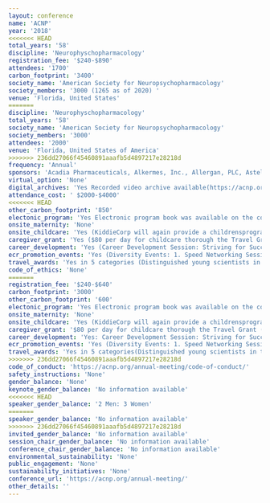 ```yaml
---
layout: conference 
name: 'ACNP'
year: '2018'
<<<<<<< HEAD
total_years: '58'
discipline: 'Neurophyschopharmacology'
registration_fee: '$240-$890'
attendees: '1700'
carbon_footprint: '3400'
society_name: 'American Society for Neuropsychopharmacology'
society_members: '3000 (1265 as of 2020) '
venue: 'Florida, United States'
=======
discipline: 'Neurophyschopharmacology'
total_years: '58'
society_name: 'American Society for Neuropsychopharmacology'
society_members: '3000'
attendees: '2000'
venue: 'Florida, United States of America'
>>>>>>> 236dd27066f45460891aaafb5d4897217e28218d
frequency: 'Annual'
sponsors: 'Acadia Pharmaceuticals, Alkermes, Inc., Allergan, PLC, Astellas Pharma, Avanir Pharmaceuticals, Boehringer Ingelheim Pharma, Eisai, Inc., H. Lundbeck A/S, Denmark, Hoffmann-LaRoche, Inc., Intra-Cellular Therapies, Inc., Janssen Pharmaceuticals, Inc., Mitsubishi Tanabe Pharma, Development America, Inc., Navitor Pharmaceuticals, Inc., Neurocrine Biosciences, Inc., Otsuka Pharmaceutical Development and Commercialization, Inc., Sage Therapeutics, Inc., Sunovion Pharmaceuticals, Inc., Takeda Pharmaceuticals'
virtual_option: 'None'
digital_archives: 'Yes Recorded video archive available(https://acnp.org/digital-library/annual-meeting-videos/), ACNP has a digital library with many other digital resources as well(https://acnp.org/digital-library/), E-posters were available on conference website (past meetings).'
attendance_cost: ' $2000-$4000'
<<<<<<< HEAD
other_carbon_footprint: '850'
electonic_program: 'Yes Electronic program book was available on the conference website.'
onsite_maternity: 'None'
onsite_childcare: 'Yes (KiddieCorp will again provide a childrensprogram. KiddieCorp is in its 33rd year of providing high-quality childrens programs andyouth services for meetings and special events. They take watching your children veryseriously. KiddieCorp has enjoyed long-time partnerships with the American Academy ofPediatrics, which has helped establish KiddieCorp as a premier provider of eventchildrens program services. This is the 8th year the ACNP has partnered withKiddieCorp to provide a childcare option for attendees.  Their goal is to provide your children with a program they want to attend while providingyou with that critical "peace of mind" feeling so you can attend your meeting activities.The childrens program is for children ages 6 months through 12 years old.)'
caregiver_grant: 'Yes ($80 per day for childcare thorough the Travel Grant (For select distinguished ECRs))'
career_development: 'Yes (Career Development Session: Striving for Success as Faculty in Academia.)'
ecr_promotion_events: 'Yes (Diversity Events: 1. Speed Networking Session, sponsored by the Membership Advisory Task Force (Open to all registered attendees). 2. Under-Represented Minority Women’s Networking Session (Open to all registered URM attendees) 3. ACNP Under-Represented Minority Networking Reception (Open to all registered URM scientific attendees) 4. Women’s Luncheon 5. Networking Reception, sponsored by the Women’s Task Force)'
travel_awards: 'Yes in 5 categories (Distinguished young scientists in the field of neuropsychopharmacology, AWARD BENEFITS: Annual Meeting registration for award recipient and accompanying other, Up to five nights lodging and roundtrip coach airfare to attend the annual meeting, Ground transportation stipend of $100, A daily stipend of $50 for meals up to six days, Childcare stipend of $80 per day, per child, Opportunity to present a poster abstract, An ACNP member mentor for the annual meeting, An automatic invitation to attend four (4) additional annual meetings with reduced registration fee, and the opportunity to present a poster abstract at each meeting, ELIGIBILITY: Any scientist worldwide is eligible to apply for a travel award. All candidates must be eligible in one of the three applicant tiers AND meet training/post training limits as described below.  Candidates from underrepresented populations in science and medicine are highly encouraged to apply. Previous Travel Awardees are not eligible to apply. APPLICANT TIERS: Junior Level applicants are defined as those individuals who are below Assistant Professor or equivalent level if in a non-academic institution, i.e., trainees including psychiatric residents, Pharm.D. residents, interns, and post-doctoral fellows. These applicants may be no more than 5 years past final training (postdoctoral fellowship or residency). Post training for M.D.’s will be counted from the final year of their residency or fellowship. Post training for Pharm.D.’s will be counted from completion of Pharm.D. or residency if completed.  Post training for Ph.D.’s will be counted from the last year of postdoctoral fellowship. Senior Level applicants are defined as those individuals who are at the Assistant Professor level or its equivalent, but not an R01 awardee.  Applicants may be no more than 5 years past their final training (postdoctoral fellowship or residency). Any person who is an Associate Professor or has already obtained an R01, is considered too senior to apply for a travel award. Post training for M.D.’s will be counted from the final year of their residency or fellowship. Post training for Pharm.D.’s will be counted from completion of Pharm.D. or residency if completed.  Post training for Ph.D.’s will be counted from the last year of postdoctoral fellowship. TYPES OF AWARDS: Although all applicants for a travel award complete one common application, there are several categories within the travel award program as described below.)'
code_of_ethics: 'None'
=======
registration_fee: '$240-$640'
carbon_footprint: '3000'
other_carbon_footprint: '600'
electonic_program: 'Yes Electronic program book was available on the conference website.'
onsite_maternity: 'None'
onsite_childcare: 'Yes (KiddieCorp will again provide a childrensprogram. KiddieCorp is in its 33rd year of providing high-quality childrens programs andyouth services for meetings and special events. They take watching your children veryseriously. KiddieCorp has enjoyed long-time partnerships with the American Academy ofPediatrics, which has helped establish KiddieCorp as a premier provider of eventchildrens program services.  This is the 8th year the ACNP has partnered withKiddieCorp to provide a childcare option for attendees.  Their goal is to provide your children with a program they want to attend while providingyou with that critical "peace of mind" feeling so you can attend your meeting activities.The childrens program is for children ages 6 months through 12 years old.)'
caregiver_grant: '$80 per day for childcare thorough the Travel Grant (For select distinguished ECRs)'
career_development: 'Yes: Career Development Session: Striving for Success as Faculty in Academia. '
ecr_promotion_events: 'Yes (Diversity Events: 1. Speed Networking Session, sponsored by the Membership Advisory Task Force (Open to all registered attendees). 2. Under-Represented Minority Women’s Networking Session (Open to all registered URM attendees) 3.ACNP Under-Represented Minority Networking Reception (Open to all registered URM scientific attendees) 4. Women’s Luncheon 5. Networking Reception, sponsored by the Women’s Task Force)'
travel_awards: 'Yes in 5 categories(Distinguished young scientists in the field of neuropsychopharmacology   AWARD BENEFITS: Annual Meeting registration for award recipient and accompanying other  Up to five nights lodging and roundtrip coach airfare to attend the annual meeting   Ground transportation stipend of $100 A daily stipend of $50 for meals up to six days Childcare stipend of $80 per day, per child Opportunity to present a poster abstract  An ACNP member mentor for the annual meeting An automatic invitation to attend four (4) additional annual meetings with reduced registration fee, and the opportunity to present a poster abstract at each meeting  ELIGIBILITY Any scientist worldwide is eligible to apply for a travel award. All candidates must be eligible in one of the three applicant tiers AND meet training/post training limits as described below.  Candidates from underrepresented populations in science and medicine are highly encouraged to apply. Previous Travel Awardees are not eligible to apply.   APPLICANT TIERS Junior Level applicants are defined as those individuals who are below Assistant Professor or equivalent level if in a non-academic institution, i.e., trainees including psychiatric residents, Pharm.D. residents, interns, and post-doctoral fellows. These applicants may be no more than 5 years past final training (postdoctoral fellowship or residency). Post training for M.D.’s will be counted from the final year of their residency or fellowship. Post training for Pharm.D.’s will be counted from completion of Pharm.D. or residency if completed.  Post training for Ph.D.’s will be counted from the last year of postdoctoral fellowship.   Senior Level applicants are defined as those individuals who are at the Assistant Professor level or its equivalent, but not an R01 awardee.  Applicants may be no more than 5 years past their final training (postdoctoral fellowship or residency). Any person who is an Associate Professor or has already obtained an R01, is considered too senior to apply for a travel award. Post training for M.D.’s will be counted from the final year of their residency or fellowship. Post training for Pharm.D.’s will be counted from completion of Pharm.D. or residency if completed.  Post training for Ph.D.’s will be counted from the last year of postdoctoral fellowship. TYPES OF AWARDS Although all applicants for a travel award complete one common application, there are several categories within the travel award program as described below.)'
>>>>>>> 236dd27066f45460891aaafb5d4897217e28218d
code_of_conduct: 'https://acnp.org/annual-meeting/code-of-conduct/'
safety_instructions: 'None'
gender_balance: 'None'
keynote_gender_balance: 'No information available'
<<<<<<< HEAD
speaker_gender_balance: '2 Men: 3 Women'
=======
speaker_gender_balance: 'No information available'
>>>>>>> 236dd27066f45460891aaafb5d4897217e28218d
invited_gender_balance: 'No information available'
session_chair_gender_balance: 'No information available'
conference_chair_gender_balance: 'No information available'
environmental_sustainability: 'None'
public_engagement: 'None'
sustainability_initiatives: 'None'
conference_url: 'https://acnp.org/annual-meeting/'
other_details: ''
---
```

